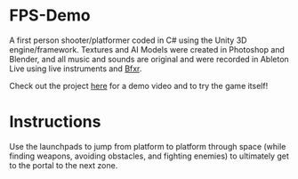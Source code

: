 # FPS-Demo

A first person shooter/platformer coded in C# using the Unity 3D engine/framework. Textures and AI Models were created in Photoshop and Blender, and all music and sounds are original and were recorded in Ableton Live using live instruments and [Bfxr](http://www.bfxr.net/).

Check out the project [here](guarrana.github.io) for a demo video and to try the game itself!

# Instructions

Use the launchpads to jump from platform to platform through space (while finding weapons, avoiding obstacles, and fighting enemies) to ultimately get to the portal to the next zone.

